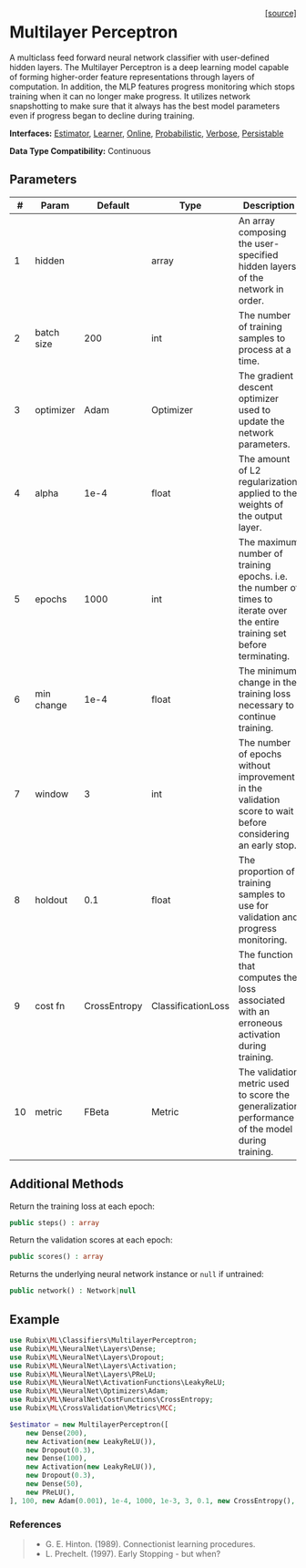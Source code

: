 <span style="float:right;"><a href="https://github.com/RubixML/RubixML/blob/master/src/Classifiers/MultilayerPerceptron.php">[source]</a></span>

# Multilayer Perceptron
A multiclass feed forward neural network classifier with user-defined hidden layers. The Multilayer Perceptron is a deep learning model capable of forming higher-order feature representations through layers of computation. In addition, the MLP features progress monitoring which stops training when it can no longer make progress. It utilizes network snapshotting to make sure that it always has the best model parameters even if progress began to decline during training.

**Interfaces:** [Estimator](../estimator.md), [Learner](../learner.md), [Online](../online.md), [Probabilistic](../probabilistic.md), [Verbose](../verbose.md), [Persistable](../persistable.md)

**Data Type Compatibility:** Continuous

## Parameters
| # | Param | Default | Type | Description |
|---|---|---|---|---|
| 1 | hidden | | array | An array composing the user-specified hidden layers of the network in order. |
| 2 | batch size | 200 | int | The number of training samples to process at a time. |
| 3 | optimizer | Adam | Optimizer | The gradient descent optimizer used to update the network parameters. |
| 4 | alpha | 1e-4 | float | The amount of L2 regularization applied to the weights of the output layer. |
| 5 | epochs | 1000 | int | The maximum number of training epochs. i.e. the number of times to iterate over the entire training set before terminating. |
| 6 | min change | 1e-4 | float | The minimum change in the training loss necessary to continue training. |
| 7 | window | 3 | int | The number of epochs without improvement in the validation score to wait before considering an early stop. |
| 8 | holdout | 0.1 | float | The proportion of training samples to use for validation and progress monitoring. |
| 9 | cost fn | CrossEntropy | ClassificationLoss | The function that computes the loss associated with an erroneous activation during training. |
| 10 | metric | FBeta | Metric | The validation metric used to score the generalization performance of the model during training. |

## Additional Methods
Return the training loss at each epoch:
```php
public steps() : array
```

Return the validation scores at each epoch:
```php
public scores() : array
```

Returns the underlying neural network instance or `null` if untrained:
```php
public network() : Network|null
```

## Example
```php
use Rubix\ML\Classifiers\MultilayerPerceptron;
use Rubix\ML\NeuralNet\Layers\Dense;
use Rubix\ML\NeuralNet\Layers\Dropout;
use Rubix\ML\NeuralNet\Layers\Activation;
use Rubix\ML\NeuralNet\Layers\PReLU;
use Rubix\ML\NeuralNet\ActivationFunctions\LeakyReLU;
use Rubix\ML\NeuralNet\Optimizers\Adam;
use Rubix\ML\NeuralNet\CostFunctions\CrossEntropy;
use Rubix\ML\CrossValidation\Metrics\MCC;

$estimator = new MultilayerPerceptron([
    new Dense(200),
    new Activation(new LeakyReLU()),
    new Dropout(0.3),
    new Dense(100),
    new Activation(new LeakyReLU()),
    new Dropout(0.3),
    new Dense(50),
    new PReLU(),
], 100, new Adam(0.001), 1e-4, 1000, 1e-3, 3, 0.1, new CrossEntropy(), new MCC());
```

### References
>- G. E. Hinton. (1989). Connectionist learning procedures.
>- L. Prechelt. (1997). Early Stopping - but when?